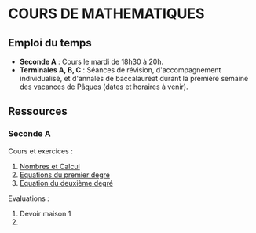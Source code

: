 # COURS DE MATHEMATIQUES

## Emploi du temps

- **Seconde A** : Cours le mardi de 18h30 à 20h. 
- **Terminales A, B, C** : Séances de révision, d'accompagnement individualisé, et d'annales de baccalauréat durant la première semaine des vacances de Pâques (dates et horaires à venir). 

## Ressources

### Seconde A

Cours et exercices : 

  1) [Nombres et Calcul](/math/2A/ch1/ch1)
  3) [Equations du premier degré](/math/2A/ch2/ch2)
  4) [Equation du deuxième degré](/math/2A/ch3/ch3)

Evaluations : 

  1) Devoir maison 1
  2) 

